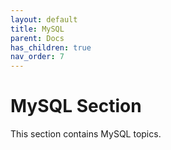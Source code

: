 ```yaml
---
layout: default
title: MySQL
parent: Docs
has_children: true
nav_order: 7 
---
```


# MySQL Section

This section contains MySQL topics.
